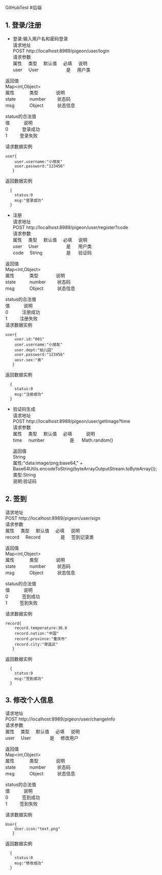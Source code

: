 GitHubTest
#后端
## 1. 登录/注册
+ 登录:输入用户名和密码登录   
请求地址   
POST http://localhost:8989/pigeon/user/login   
请求参数         
	属性 &nbsp; &nbsp; 类型 &nbsp; &nbsp; 默认值 &nbsp; &nbsp; 必填 &nbsp; &nbsp; 说明    
	user &nbsp; &nbsp; User&nbsp; &nbsp; &nbsp; &nbsp; &nbsp; &nbsp;&nbsp; &nbsp; &nbsp; &nbsp; &nbsp; &nbsp;是  &nbsp; &nbsp; 用户类    

返回值     
	Map<int,Object>    
	属性	&nbsp; &nbsp; &nbsp; &nbsp; &nbsp; &nbsp;类型&nbsp; &nbsp; &nbsp; &nbsp; &nbsp; &nbsp; &nbsp;	说明   
	state&nbsp; &nbsp; &nbsp; &nbsp; &nbsp; &nbsp;number&nbsp; &nbsp; &nbsp; &nbsp; &nbsp;状态码   
	msg&nbsp; &nbsp; &nbsp; &nbsp; &nbsp;  &nbsp;&nbsp;Object&nbsp; &nbsp; &nbsp; &nbsp; &nbsp; &nbsp;状态信息   

status的合法值   
	值&nbsp; &nbsp; &nbsp; &nbsp; &nbsp; &nbsp;说明   
	0&nbsp; &nbsp; &nbsp; &nbsp; &nbsp; &nbsp;登录成功   
	1&nbsp;&nbsp; &nbsp; &nbsp; &nbsp; &nbsp;登录失败   

请求数据实例   
```
user{
  	user.username:"小朋友"
  	user.password:"123456"
   }
```   

返回数据实例

```
  {
	status:0
	msg:"登录成功"
  }
```


+ 注册   
请求地址   
POST http://localhost:8989/pigeon/user/register?code   
	请求参数         
	属性 &nbsp; &nbsp; 类型 &nbsp; &nbsp; 默认值 &nbsp; &nbsp; 必填 &nbsp; &nbsp; 说明    
	user &nbsp; &nbsp; User&nbsp; &nbsp; &nbsp; &nbsp; &nbsp; &nbsp;&nbsp; &nbsp; &nbsp; &nbsp; &nbsp; &nbsp;是  &nbsp; &nbsp; &nbsp;用户类    
	code &nbsp; &nbsp; String&nbsp; &nbsp; &nbsp; &nbsp; &nbsp;&nbsp; &nbsp; &nbsp; &nbsp; &nbsp; 是  &nbsp; &nbsp; &nbsp;验证码    

返回值     
	Map<int,Object>    
	属性	&nbsp; &nbsp; &nbsp; &nbsp; &nbsp; &nbsp;类型&nbsp; &nbsp; &nbsp; &nbsp; &nbsp; &nbsp; &nbsp;	说明   
	state&nbsp; &nbsp; &nbsp; &nbsp; &nbsp; &nbsp;number&nbsp; &nbsp; &nbsp; &nbsp; &nbsp;状态码   
	msg&nbsp; &nbsp; &nbsp; &nbsp; &nbsp;  &nbsp;&nbsp;Object&nbsp; &nbsp; &nbsp; &nbsp; &nbsp; &nbsp;状态信息   

status的合法值   
	值&nbsp; &nbsp; &nbsp; &nbsp; &nbsp; &nbsp;说明   
	0&nbsp; &nbsp; &nbsp; &nbsp; &nbsp; &nbsp;注册成功   
	1&nbsp;&nbsp; &nbsp; &nbsp; &nbsp; &nbsp;注册失败   
请求数据实例   
```
user{
	user.id:"001"
  	user.username:"小朋友"
  	user.dept:"幼儿园"
  	user.password:"123456"
  	uesr.sex:"男"
   }
```   

返回数据实例

```
  {
	status:0
	msg:"注册成功"
  }
```

	 
+ 验证码生成   
	请求地址   
	POST http://localhost:8989/pigeon/user/getImage?time   
	请求参数         
	属性 &nbsp; &nbsp; 类型 &nbsp; &nbsp; 默认值 &nbsp; &nbsp; 必填 &nbsp; &nbsp; &nbsp; &nbsp;&nbsp; &nbsp;说明    
	time &nbsp; &nbsp; number&nbsp; &nbsp; &nbsp; &nbsp; &nbsp; &nbsp;&nbsp; &nbsp; &nbsp; &nbsp; &nbsp;是  &nbsp; &nbsp; &nbsp;Math.random()    

	返回值     
	String    
	属性:"data:image/png;base64," + Base64Utils.encodeToString(byteArrayOutputStream.toByteArray());   
	类型:String      
	说明:验证码   

## 2. 签到
请求地址      
POST http://localhost:8989/pigeon/user/sign      
	请求参数         
	属性 &nbsp; &nbsp; 类型 &nbsp; &nbsp; 默认值 &nbsp; &nbsp; 必填 &nbsp; &nbsp; 说明    
	record &nbsp; &nbsp; Record&nbsp; &nbsp; &nbsp; &nbsp; &nbsp; &nbsp;&nbsp; &nbsp; &nbsp;是  &nbsp; &nbsp; 签到记录类    

返回值     
	Map<int,Object>    
	属性	&nbsp; &nbsp; &nbsp; &nbsp; &nbsp; &nbsp;类型&nbsp; &nbsp; &nbsp; &nbsp; &nbsp; &nbsp; &nbsp;	说明   
	state&nbsp; &nbsp; &nbsp; &nbsp; &nbsp; &nbsp;number&nbsp; &nbsp; &nbsp; &nbsp; &nbsp;状态码   
	msg&nbsp; &nbsp; &nbsp; &nbsp; &nbsp;  &nbsp;&nbsp;Object&nbsp; &nbsp; &nbsp; &nbsp; &nbsp; &nbsp;状态信息   

status的合法值   
	值&nbsp; &nbsp; &nbsp; &nbsp; &nbsp; &nbsp;说明   
	0&nbsp; &nbsp; &nbsp; &nbsp; &nbsp; &nbsp;签到成功   
	1&nbsp;&nbsp; &nbsp; &nbsp; &nbsp; &nbsp;签到失败   

请求数据实例   
```
record{
  	record.temperature:36.6
  	record.nation:"中国"
  	record.province:"重庆市"
  	record.city:"荣昌区"
   }
```
返回数据实例
```
  {
	status:0
	msg:"签到成功"
  }
```

## 3. 修改个人信息
请求地址      
POST http://localhost:8989/pigeon/user/changeInfo      
	请求参数         
	属性 &nbsp; &nbsp; 类型 &nbsp; &nbsp; 默认值 &nbsp; &nbsp; 必填 &nbsp; &nbsp; 说明    
	user &nbsp; &nbsp; User&nbsp; &nbsp; &nbsp; &nbsp; &nbsp; &nbsp;&nbsp; &nbsp; 是  &nbsp; &nbsp; 修改用户    

返回值     
	Map<int,Object>    
	属性	&nbsp; &nbsp; &nbsp; &nbsp; &nbsp; &nbsp;类型&nbsp; &nbsp; &nbsp; &nbsp; &nbsp; &nbsp; &nbsp;	说明   
	state&nbsp; &nbsp; &nbsp; &nbsp; &nbsp; &nbsp;number&nbsp; &nbsp; &nbsp; &nbsp; &nbsp;状态码   
	msg&nbsp; &nbsp; &nbsp; &nbsp; &nbsp;  &nbsp;&nbsp;Object&nbsp; &nbsp; &nbsp; &nbsp; &nbsp; &nbsp;状态信息   

status的合法值   
	值&nbsp; &nbsp; &nbsp; &nbsp; &nbsp; &nbsp;说明   
	0&nbsp; &nbsp; &nbsp; &nbsp; &nbsp; &nbsp;签到成功   
	1&nbsp;&nbsp; &nbsp; &nbsp; &nbsp; &nbsp;签到失败   

请求数据实例   
```
User{
  	User.icon:"text.png"
   }
```
返回数据实例
```
  {
	status:0
	msg:"修改成功"
  }
```

